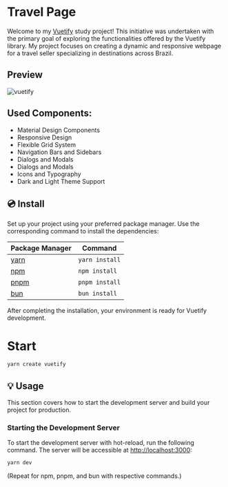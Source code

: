 # Travel Page
Welcome to my [Vuetify](https://vuetifyjs.com/en/) study project! This initiative was undertaken with the primary goal of exploring the functionalities offered by the Vuetify library. My project focuses on creating a dynamic and responsive webpage for a travel seller specializing in destinations across Brazil.

## Preview
![vuetify](https://github.com/PedroFK/vuetify-project/assets/137946119/7c48f376-0dd8-4b28-9b7b-84cff229f115)

## Used Components:
- Material Design Components
- Responsive Design
- Flexible Grid System
- Navigation Bars and Sidebars
- Dialogs and Modals
- Dialogs and Modals
- Icons and Typography
- Dark and Light Theme Support
  
## 💿 Install

Set up your project using your preferred package manager. Use the corresponding command to install the dependencies:

| Package Manager                                                | Command        |
|---------------------------------------------------------------|----------------|
| [yarn](https://yarnpkg.com/getting-started)                   | `yarn install` |
| [npm](https://docs.npmjs.com/cli/v7/commands/npm-install)     | `npm install`  |
| [pnpm](https://pnpm.io/installation)                          | `pnpm install` |
| [bun](https://bun.sh/#getting-started)                        | `bun install`  |

After completing the installation, your environment is ready for Vuetify development.

# Start
```bash
yarn create vuetify
```

## 💡 Usage

This section covers how to start the development server and build your project for production.

### Starting the Development Server

To start the development server with hot-reload, run the following command. The server will be accessible at [http://localhost:3000](http://localhost:3000):

```bash
yarn dev
```

(Repeat for npm, pnpm, and bun with respective commands.)
